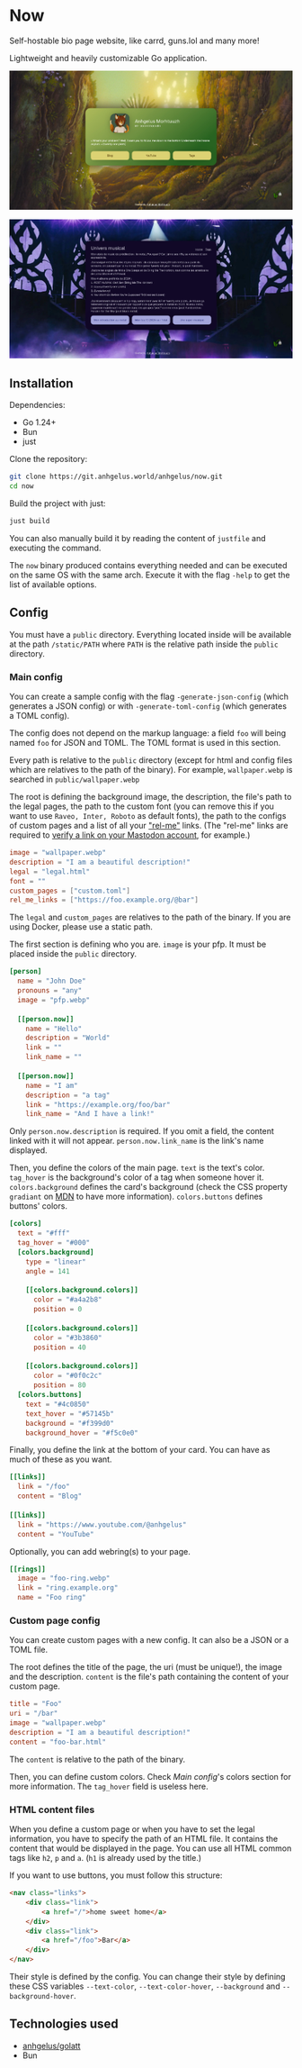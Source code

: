 # Now
Self-hostable bio page website, like carrd, guns.lol and many more!

Lightweight and heavily customizable Go application.

![Screenshot of the main page](example.jpg)

![Screenshot of a custom page](music.jpg)

## Installation

Dependencies:
- Go 1.24+
- Bun
- just

Clone the repository:
```bash
git clone https://git.anhgelus.world/anhgelus/now.git
cd now 
```

Build the project with just:
```bash
just build
```

You can also manually build it by reading the content of `justfile` and executing the command.

The `now` binary produced contains everything needed and can be executed on the same OS with the same arch.
Execute it with the flag `-help` to get the list of available options.

## Config
You must have a `public` directory.
Everything located inside will be available at the path `/static/PATH` where `PATH` is the relative path inside the
`public` directory.

### Main config
You can create a sample config with the flag `-generate-json-config` (which generates a JSON config) or with 
`-generate-toml-config` (which generates a TOML config).

The config does not depend on the markup language: a field `foo` will being named `foo` for JSON and TOML.
The TOML format is used in this section.

Every path is relative to the `public` directory (except for html and config files which are relatives to the path of
the binary).
For example, `wallpaper.webp` is searched in `public/wallpaper.webp`

The root is defining the background image, the description, the file's path to the legal pages, the path to the custom 
font (you can remove this if you want to use `Raveo, Inter, Roboto` as default fonts), the path to the configs of custom
pages and a list of all your ["rel-me"](https://microformats.org/wiki/rel-me) links. 
(The "rel-me" links are required to 
[verify a link on your Mastodon account](https://docs.joinmastodon.org/user/profile/#verification), for example.)
```toml
image = "wallpaper.webp"
description = "I am a beautiful description!"
legal = "legal.html"
font = ""
custom_pages = ["custom.toml"]
rel_me_links = ["https://foo.example.org/@bar"]
```
The `legal` and `custom_pages` are relatives to the path of the binary.
If you are using Docker, please use a static path.

The first section is defining who you are.
`image` is your pfp.
It must be placed inside the `public` directory.
```toml
[person]
  name = "John Doe"
  pronouns = "any"
  image = "pfp.webp"

  [[person.now]]
    name = "Hello"
    description = "World"
    link = ""
    link_name = ""

  [[person.now]]
    name = "I am"
    description = "a tag"
    link = "https://example.org/foo/bar"
    link_name = "And I have a link!"
```
Only `person.now.description` is required.
If you omit a field, the content linked with it will not appear.
`person.now.link_name` is the link's name displayed.

Then, you define the colors of the main page.
`text` is the text's color.
`tag_hover` is the background's color of a tag when someone hover it.
`colors.background` defines the card's background (check the CSS property `gradiant` on 
[MDN](https://developer.mozilla.org/en-US/docs/Web/CSS/gradient) to have more information).
`colors.buttons` defines buttons' colors.
```toml
[colors]
  text = "#fff"
  tag_hover = "#000"
  [colors.background]
    type = "linear"
    angle = 141

    [[colors.background.colors]]
      color = "#a4a2b8"
      position = 0

    [[colors.background.colors]]
      color = "#3b3860"
      position = 40

    [[colors.background.colors]]
      color = "#0f0c2c"
      position = 80
  [colors.buttons]
    text = "#4c0850"
    text_hover = "#57145b"
    background = "#f399d0"
    background_hover = "#f5c0e0"
```

Finally, you define the link at the bottom of your card.
You can have as much of these as you want. 
```toml
[[links]]
  link = "/foo"
  content = "Blog"

[[links]]
  link = "https://www.youtube.com/@anhgelus"
  content = "YouTube"
```

Optionally, you can add webring(s) to your page.
```toml
[[rings]]
  image = "foo-ring.webp"
  link = "ring.example.org"
  name = "Foo ring"
```

### Custom page config
You can create custom pages with a new config.
It can also be a JSON or a TOML file.

The root defines the title of the page, the uri (must be unique!), the image and the description.
`content` is the file's path containing the content of your custom page.
```toml
title = "Foo"
uri = "/bar"
image = "wallpaper.webp"
description = "I am a beautiful description!"
content = "foo-bar.html"
```
The `content` is relative to the path of the binary.

Then, you can define custom colors.
Check _Main config_'s colors section for more information.
The `tag_hover` field is useless here.

### HTML content files
When you define a custom page or when you have to set the legal information, you have to specify the path of an HTML 
file.
It contains the content that would be displayed in the page.
You can use all HTML common tags like `h2`, `p` and `a`.
(`h1` is already used by the title.)

If you want to use buttons, you must follow this structure:
```html
<nav class="links">
    <div class="link">
        <a href="/">home sweet home</a>
    </div>
    <div class="link">
        <a href="/foo">Bar</a>
    </div>
</nav>
```
Their style is defined by the config.
You can change their style by defining these CSS variables `--text-color`, `--text-color-hover`, `--background` and 
`--background-hover`.

## Technologies used

- [anhgelus/golatt](https://github.com/anhgelus/golatt)
- Bun
